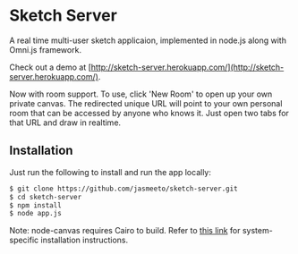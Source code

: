 # Sketch Server

A real time multi-user sketch applicaion, implemented in node.js along with Omni.js framework.

Check out a demo at [http://sketch-server.herokuapp.com/](http://sketch-server.herokuapp.com/). 

Now with room support. To use, click 'New Room' to open up your own private canvas. The redirected unique URL will point to your own personal room that can be accessed by anyone who knows it. Just open two tabs for that URL and draw in realtime.

## Installation

Just run the following to install and run the app locally:

```bash
$ git clone https://github.com/jasmeeto/sketch-server.git
$ cd sketch-server
$ npm install
$ node app.js
```

Note: node-canvas requires Cairo to build. Refer to [this link](https://github.com/LearnBoost/node-canvas/wiki/_pages) for system-specific installation instructions.
